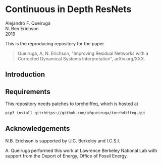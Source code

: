 # Continuous in Depth ResNets

Alejandro F. Queiruga  
N. Ben Erichson  
2019

This is the reproducing repository for the paper 
> Queiruga, A, N. Erichson, "Improving Residual Networks with a Corrected Dynamical Systems Interpretation", 
> arXiv.org/XXX.

## Introduction

## Requirements

This repository needs patches to torchdiffeq, which is hosted at
```bash
pip3 install git+https://github.com/afqueiruga/torchdiffeq.git
```

## Acknowledgements

N.B. Erichson is supported by U.C. Berkeley and I.C.S.I.

A. Queiruga performed this work at Lawrence Berkeley National Lab with support from the Deport of Energy, Office of Fossil Energy.
